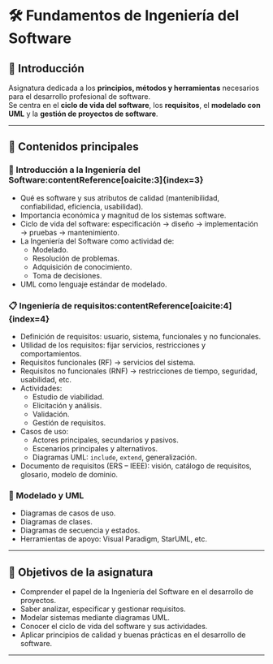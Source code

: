 # 🛠️ Fundamentos de Ingeniería del Software

## 📌 Introducción
Asignatura dedicada a los **principios, métodos y herramientas** necesarios para el desarrollo profesional de software.  
Se centra en el **ciclo de vida del software**, los **requisitos**, el **modelado con UML** y la **gestión de proyectos de software**.

---

## 🔹 Contenidos principales

### 📖 Introducción a la Ingeniería del Software:contentReference[oaicite:3]{index=3}
- Qué es software y sus atributos de calidad (mantenibilidad, confiabilidad, eficiencia, usabilidad).
- Importancia económica y magnitud de los sistemas software.
- Ciclo de vida del software: especificación → diseño → implementación → pruebas → mantenimiento.
- La Ingeniería del Software como actividad de:
  - Modelado.
  - Resolución de problemas.
  - Adquisición de conocimiento.
  - Toma de decisiones.
- UML como lenguaje estándar de modelado.

### 📋 Ingeniería de requisitos:contentReference[oaicite:4]{index=4}
- Definición de requisitos: usuario, sistema, funcionales y no funcionales.
- Utilidad de los requisitos: fijar servicios, restricciones y comportamientos.
- Requisitos funcionales (RF) → servicios del sistema.  
- Requisitos no funcionales (RNF) → restricciones de tiempo, seguridad, usabilidad, etc.
- Actividades:
  - Estudio de viabilidad.
  - Elicitación y análisis.
  - Validación.
  - Gestión de requisitos.
- Casos de uso:
  - Actores principales, secundarios y pasivos.
  - Escenarios principales y alternativos.
  - Diagramas UML: `include`, `extend`, generalización.
- Documento de requisitos (ERS – IEEE): visión, catálogo de requisitos, glosario, modelo de dominio.

### 📐 Modelado y UML
- Diagramas de casos de uso.
- Diagramas de clases.
- Diagramas de secuencia y estados.
- Herramientas de apoyo: Visual Paradigm, StarUML, etc.

---


## 🎯 Objetivos de la asignatura
- Comprender el papel de la Ingeniería del Software en el desarrollo de proyectos.
- Saber analizar, especificar y gestionar requisitos.
- Modelar sistemas mediante diagramas UML.
- Conocer el ciclo de vida del software y sus actividades.
- Aplicar principios de calidad y buenas prácticas en el desarrollo de software.

---
